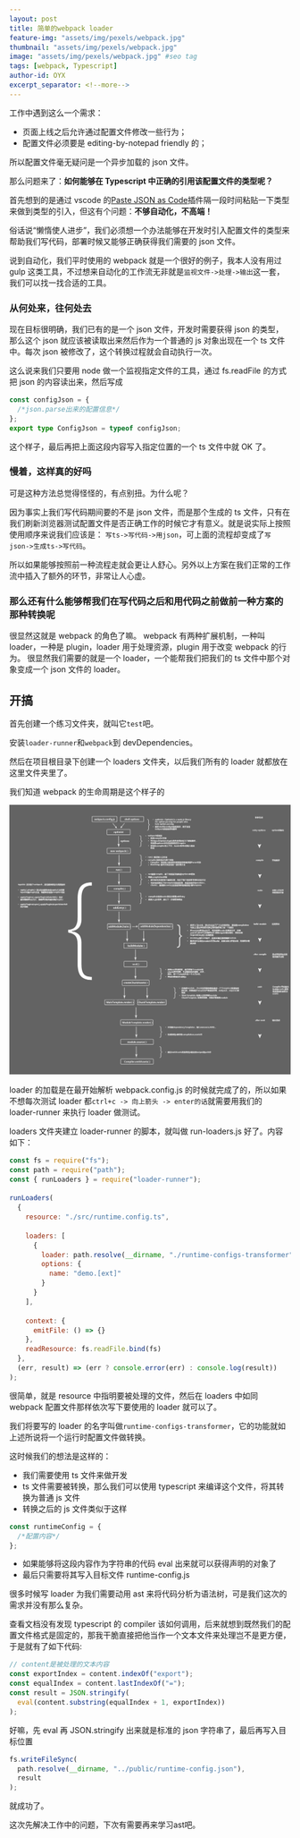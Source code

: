 ```yaml
---
layout: post
title: 简单的webpack loader
feature-img: "assets/img/pexels/webpack.jpg"
thumbnail: "assets/img/pexels/webpack.jpg"
image: "assets/img/pexels/webpack.jpg" #seo tag
tags: [webpack, Typescript]
author-id: OYX
excerpt_separator: <!--more-->
---
```


工作中遇到这么一个需求：

- 页面上线之后允许通过配置文件修改一些行为；
- 配置文件必须要是 editing-by-notepad friendly 的；

所以配置文件毫无疑问是一个异步加载的 json 文件。

那么问题来了：**如何能够在 Typescript 中正确的引用该配置文件的类型呢？**

<!--more-->

首先想到的是通过 vscode 的[Paste JSON as Code](https://marketplace.visualstudio.com/items?itemName=quicktype.quicktype)插件隔一段时间粘贴一下类型来做到类型的引入，但这有个问题：**不够自动化，不高端！**

俗话说“懒惰使人进步”，我们必须想一个办法能够在开发时引入配置文件的类型来帮助我们写代码，部署时候又能够正确获得我们需要的 json 文件。

说到自动化，我们平时使用的 webpack 就是一个很好的例子，我本人没有用过 gulp 这类工具，不过想来自动化的工作流无非就是`监视文件->处理->输出`这一套，我们可以找一找合适的工具。

### 从何处来，往何处去

现在目标很明确，我们已有的是一个 json 文件，开发时需要获得 json 的类型，那么这个 json 就应该被读取出来然后作为一个普通的 js 对象出现在一个 ts 文件中。每次 json 被修改了，这个转换过程就会自动执行一次。

这么说来我们只要用 node 做一个监视指定文件的工具，通过 fs.readFile 的方式把 json 的内容读出来，然后写成

```typescript
const configJson = {
  /*json.parse出来的配置信息*/
};
export type ConfigJson = typeof configJson;
```

这个样子，最后再把上面这段内容写入指定位置的一个 ts 文件中就 OK 了。

### 慢着，这样真的好吗

可是这种方法总觉得怪怪的，有点别扭。为什么呢？

因为事实上我们写代码期间要的不是 json 文件，而是那个生成的 ts 文件，只有在我们刷新浏览器测试配置文件是否正确工作的时候它才有意义。就是说实际上按照使用顺序来说我们应该是：
`写ts->写代码->用json`，可上面的流程却变成了`写json->生成ts->写代码`。

所以如果能够按照前一种流程走就会更让人舒心。另外以上方案在我们正常的工作流中插入了额外的环节，非常让人心虚。

### 那么还有什么能够帮我们在写代码之后和用代码之前做前一种方案的那种转换呢

很显然这就是 webpack 的角色了嘛。
webpack 有两种扩展机制，一种叫 loader，一种是 plugin，loader 用于处理资源，plugin 用于改变 webpack 的行为。
很显然我们需要的就是一个 loader，一个能帮我们把我们的 ts 文件中那个对象变成一个 json 文件的 loader。

## 开搞

首先创建一个练习文件夹，就叫它`test`吧。

安装`loader-runner`和`webpack`到 devDependencies。

然后在项目根目录下创建一个 loaders 文件夹，以后我们所有的 loader 就都放在这里文件夹里了。

我们知道 webpack 的生命周期是这个样子的

<img src="/assets/img/pexels/webpack-life-time.jpg" />

loader 的加载是在最开始解析 webpack.config.js 的时候就完成了的，所以如果不想每次测试 loader 都`ctrl+c -> 向上箭头 -> enter的话`就需要用我们的 loader-runner 来执行 loader 做测试。

loaders 文件夹建立 loader-runner 的脚本，就叫做 run-loaders.js 好了。内容如下：

```js
const fs = require("fs");
const path = require("path");
const { runLoaders } = require("loader-runner");

runLoaders(
  {
    resource: "./src/runtime.config.ts",

    loaders: [
      {
        loader: path.resolve(__dirname, "./runtime-configs-transformer"),
        options: {
          name: "demo.[ext]"
        }
      }
    ],

    context: {
      emitFile: () => {}
    },
    readResource: fs.readFile.bind(fs)
  },
  (err, result) => (err ? console.error(err) : console.log(result))
);
```

很简单，就是 resource 中指明要被处理的文件，然后在 loaders 中如同 webpack 配置文件那样依次写下要使用的 loader 就可以了。

我们将要写的 loader 的名字叫做`runtime-configs-transformer`，它的功能就如上述所说将一个运行时配置文件做转换。

这时候我们的想法是这样的：

- 我们需要使用 ts 文件来做开发
- ts 文件需要被转换，那么我们可以使用 typescript 来编译这个文件，将其转换为普通 js 文件
- 转换之后的 js 文件类似于这样

```js
const runtimeConfig = {
  /*配置内容*/
};
```

- 如果能够将这段内容作为字符串的代码 eval 出来就可以获得声明的对象了
- 最后只需要将其写入目标文件 runtime-config.js

很多时候写 loader 为我们需要动用 ast 来将代码分析为语法树，可是我们这次的需求并没有那么复杂。

查看文档没有发现 typescript 的 compiler 该如何调用，后来就想到既然我们的配置文件格式是固定的，那我干脆直接把他当作一个文本文件来处理岂不是更方便，于是就有了如下代码:

```js
// content是被处理的文本内容
const exportIndex = content.indexOf("export");
const equalIndex = content.lastIndexOf("=");
const result = JSON.stringify(
  eval(content.substring(equalIndex + 1, exportIndex))
);
```

好嘛，先 eval 再 JSON.stringify 出来就是标准的 json 字符串了，最后再写入目标位置

```js
fs.writeFileSync(
  path.resolve(__dirname, "../public/runtime-config.json"),
  result
);
```

就成功了。

这次先解决工作中的问题，下次有需要再来学习ast吧。